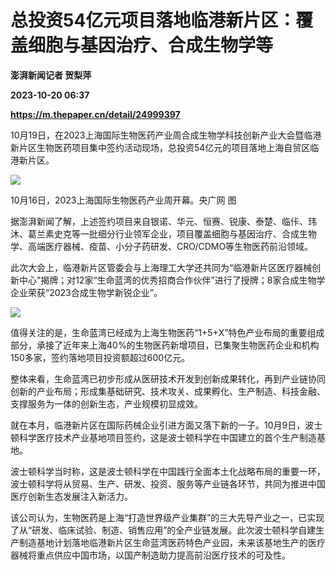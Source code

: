 # 总投资54亿元项目落地临港新片区：覆盖细胞与基因治疗、合成生物学等
**澎湃新闻记者 贺梨萍**

**2023-10-20 06:37**

**https://m.thepaper.cn/detail/24999397**

10月19日，在2023上海国际生物医药产业周合成生物学科技创新产业大会暨临港新片区生物医药项目集中签约活动现场，总投资54亿元的项目落地上海自贸区临港新片区。

![](https://imagecloud.thepaper.cn/thepaper/image/274/899/496.png)

10月16日，2023上海国际生物医药产业周开幕。央广网 图

据澎湃新闻了解，上述签约项目来自银诺、华元、恒赛、锐康、泰楚、临佧、玮沐、葛兰素史克等一批细分行业领军企业，项目覆盖细胞与基因治疗、合成生物学、高端医疗器械、疫苗、小分子药研发、CRO/CDMO等生物医药前沿领域。

此次大会上，临港新片区管委会与上海理工大学还共同为“临港新片区医疗器械创新中心”揭牌；对12家“生命蓝湾的优秀招商合作伙伴”进行了授牌；8家合成生物学企业荣获“2023合成生物学新锐企业”。

![](https://imagecloud.thepaper.cn/thepaper/image/274/899/536.jpg)

值得关注的是，生命蓝湾已经成为上海生物医药“1+5+X”特色产业布局的重要组成部分，承接了近年来上海40%的生物医药新增项目，已集聚生物医药企业和机构150多家，签约落地项目投资额超过600亿元。

整体来看，生命蓝湾已初步形成从医研技术开发到创新成果转化，再到产业链协同创新的产业布局；形成集基础研究、技术攻关、成果孵化、生产制造、科技金融、支撑服务为一体的创新生态，产业规模初显成效。

就在本月，临港新片区在国际药械企业引进方面又落下新的一子。10月9日，波士顿科学医疗技术产业基地项目签约，这是波士顿科学在中国建立的首个生产制造基地。

波士顿科学当时称，这是波士顿科学在中国践行全面本土化战略布局的重要一环，波士顿科学将从贸易、生产、研发、投资、服务等产业链各环节，共同为推进中国医疗创新生态发展注入新活力。

该公司认为，生物医药是上海“打造世界级产业集群”的三大先导产业之一，已实现了从“研发、临床试验、制造、销售应用”的全产业链发展。此次波士顿科学自建生产制造基地计划落地临港新片区生命蓝湾医药特色产业园，未来该基地生产的医疗器械将重点供应中国市场，以国产制造助力提高前沿医疗技术的可及性。